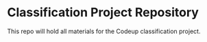 # Classification Project Repository

This repo will hold all materials for the Codeup classification project.